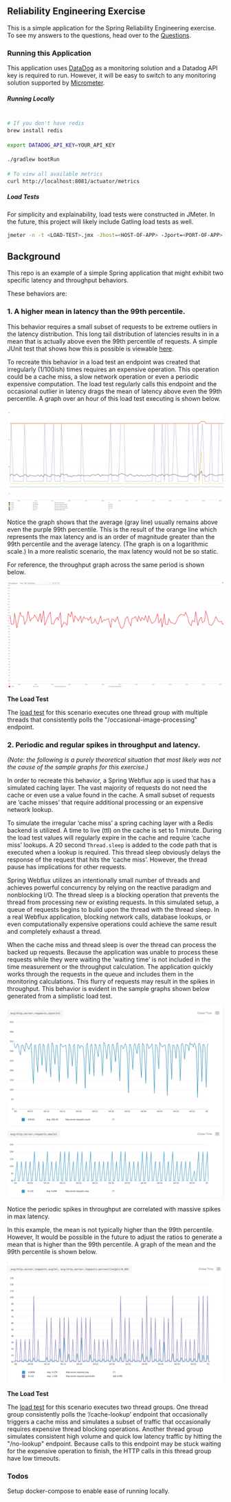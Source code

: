 ## Reliability Engineering Exercise

This is a simple application for the Spring Reliability Engineering exercise. To see my answers to the questions, head over to the [Questions](/Questions.md).


### Running this Application

This application uses [DataDog](https://www.datadoghq.com/) as a monitoring solution and a Datadog API key is required to run. However, it will be easy to switch to any monitoring solution supported by [Micrometer](https://micrometer.io/docs).

##### Running Locally
```bash

# If you don't have redis
brew install redis

export DATADOG_API_KEY=YOUR_API_KEY

./gradlew bootRun

# To view all available metrics
curl http://localhost:8081/actuator/metrics
```

##### Load Tests

For simplicity and explainability, load tests were constructed in JMeter. In the future, this project will likely include Gatling load tests as well.  

```bash
jmeter -n -t <LOAD-TEST>.jmx -Jhost=<HOST-OF-APP> -Jport=<PORT-OF-APP>
```

## Background

This repo is an example of a simple Spring application that might exhibit two specific latency and throughput behaviors.

These behaviors are:

### 1. A higher mean in latency than the 99th percentile.

This behavior requires a small subset of requests to be extreme outliers in the latency distribution. This long tail distribution of latencies results in in a mean that is actually above even the 99th percentile of requests. A simple JUnit test that shows how this is possible is viewable [here](https://github.com/matthewmcnew/Reliability-Engineering-Exercise/blob/master/src/test/java/com/mattcnew/reliability/LatencyDistribution.java).

To recreate this behavior in a load test an endpoint was created that irregularly (1/100ish) times requires an expensive operation. This operation could be a cache miss, a slow network operation or even a periodic expensive computation. The load test regularly calls this endpoint and the occasional outlier in latency drags the mean of latency above even the 99th percentile. A graph over an hour of this load test executing is shown below.    

![Mean Above 99](images/meanabove99.png)

Notice the graph shows that the average (gray line) usually remains above even the purple 99th percentile. This is the result of the orange line which represents the max latency and is an order of magnitude greater than the 99th percentile and the average latency. (The graph is on a logarithmic scale.) In a more realistic scenario, the max latency would not be so static.

For reference, the throughput graph across the same period is shown below.

![Throughput](images/throughput.png)

**The Load Test**

The [load test](MeanAbove99.jmx) for this scenario executes one thread group with multiple threads that consistently polls the "/occasional-image-processing" endpoint. 

### 2. Periodic and regular spikes in throughput and latency.

*(Note: the following is a purely theoretical situation that most likely was not the cause of the sample graphs for this exercise.)*  

In order to recreate this behavior, a Spring Webflux app is used that has a simulated caching layer. The vast majority of requests do not need the cache or even use a value found in the cache. A small subset of requests are ‘cache misses’ that require additional processing or an expensive network lookup.

To simulate the irregular ‘cache miss’ a spring caching layer with a Redis backend is utilized. A time to live (ttl) on the cache is set to 1 minute. During the load test values will regularly expire in the cache and require ‘cache miss’ lookups. A 20 second `Thread.sleep` is added to the code path that is executed when a lookup is required. This thread sleep obviously delays the response of the request that hits the ‘cache miss’. However, the thread pause has implications for other requests.

Spring Webflux utilizes an intentionally small number of threads and achieves powerful concurrency by relying on the reactive paradigm and nonblocking I/O. The thread sleep is a blocking operation that prevents the thread from processing new or existing requests. In this simulated setup, a queue of requests begins to build upon the thread with the thread sleep. In a real Webflux application, blocking network calls, database lookups, or even computationally expensive operations could achieve the same result and completely exhaust a thread.

When the cache miss and thread sleep is over the thread can process the backed up requests. Because the application was unable to process these requests while they were waiting the ‘waiting time’ is not included in the time measurement or the throughput calculation. The application quickly works through the requests in the queue and includes them in the monitoring calculations. This flurry of requests may result in the spikes in throughput. This behavior is evident in the sample graphs shown below generated from a simplistic load test. 

![Spikes In Throughput](images/throughputspikes.png)

Notice the periodic spikes in throughput are correlated with massive spikes in max latency. 

In this example, the mean is not typically higher than the 99th percentile. However, It would be possible in the future to adjust the ratios to generate a mean that is higher than the 99th percentile. A graph of the mean and the 99th percentile is shown below. 

![Mean and 99](images/meanand99.png)

**The Load Test**

The [load test](SpikesInThroughput.jmx) for this scenario executes two thread groups. One thread group consistently polls the ‘/cache-lookup’ endpoint that occasionally triggers a cache miss and simulates a subset of traffic that occasionally requires expensive thread blocking operations. Another thread group simulates consistent high volume and quick low latency traffic by hitting the "/no-lookup" endpoint. Because calls to this endpoint may be stuck waiting for the expensive operation to finish, the HTTP calls in this thread group have low timeouts.  

### Todos

Setup docker-compose to enable ease of running locally.

